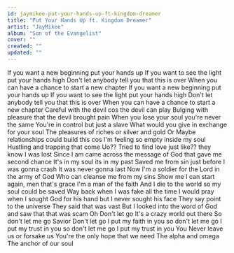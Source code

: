 ```yaml
---
id: jaymikee-put-your-hands-up-ft-kingdom-dreamer
title: "Put Your Hands Up ft. Kingdom Dreamer"
artist: "JayMikee"
album: "Son of the Evangelist"
cover: ""
created: ""
updated: ""
---
```


If you want a new beginning put your hands up
If you want to see the light put your hands high
Don't let anybody tell you that this is over
When you can have a chance to start a new chapter
If you want a new beginning put your hands up
If you want to see the light put your hands high
Don't let anybody tell you that this is over
When you can have a chance to start a new chapter
Careful with the devil cos the devil can play
Bulging with pleasure that the devil brought pain
When you lose your soul you're never the same
You're in control but just a slave
What would you give in exchange for your soul
The pleasures of riches or silver and gold
Or Maybe relationships could build this cos I'm feeling so empty inside my soul
Hustling and trapping that come
Uo??
Tried to find love just like??
they know I was lost
Since I am came across the message of God that gave me second chance
It's in my soul its in my past
Saved me from sin just before I was gonna crash
It was never gonna last
Now I'm a soldier for the Lord in the army of God
Who can cleanse me from my sins
Show me I can start again, men that's grace
I'm a man of the faith
And I die to the world so my soul could be saved
Way back when I was fake all the time I would pray when I sought God for his hand but I never sought his face
They say point to the universe
They said that was vast
But I looked into the word of God and saw that that was scam
Oh Don't let go
It's a crazy world out there
So don't let me go
Savior Don't let go
I put my faith in you so don't let me go
I put my trust in you so don't let me go
I put my trust in you
You Never leave us or forsake us
You're the only hope that we need
The alpha and omega
The anchor of our soul